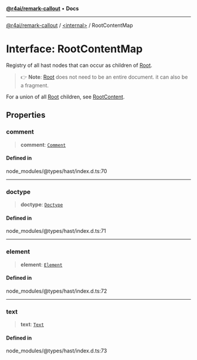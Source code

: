 [**@r4ai/remark-callout**](../../README.md) • **Docs**

***

[@r4ai/remark-callout](../../globals.md) / [\<internal\>](../README.md) / RootContentMap

# Interface: RootContentMap

Registry of all hast nodes that can occur as children of [Root](Root.md).

> 👉 **Note**: [Root](Root.md) does not need to be an entire document.
> it can also be a fragment.

For a union of all [Root](Root.md) children, see [RootContent](../type-aliases/RootContent.md).

## Properties

### comment

> **comment**: [`Comment`](Comment.md)

#### Defined in

node\_modules/@types/hast/index.d.ts:70

***

### doctype

> **doctype**: [`Doctype`](Doctype.md)

#### Defined in

node\_modules/@types/hast/index.d.ts:71

***

### element

> **element**: [`Element`](Element.md)

#### Defined in

node\_modules/@types/hast/index.d.ts:72

***

### text

> **text**: [`Text`](Text.md)

#### Defined in

node\_modules/@types/hast/index.d.ts:73
